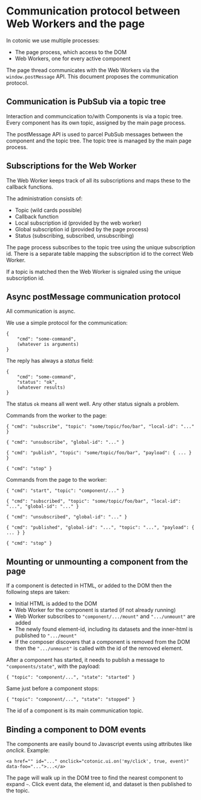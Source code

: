 # Communication protocol between Web Workers and the page

In cotonic we use multiple processes:

 * The page process, which access to the DOM
 * Web Workers, one for every active component

The page thread communicates with the Web Workers via the `window.postMessage` API.
This document proposes the communication protocol.

## Communication is PubSub via a topic tree

Interaction and communcication to/with Components is via a topic tree.
Every component has its own topic, assigned by the main page process.

The postMessage API is used to parcel PubSub messages between the component and the
topic tree. The topic tree is managed by the main page process.

## Subscriptions for the Web Worker

The Web Worker keeps track of all its subscriptions and maps these to the callback
functions.

The administration consists of:

 * Topic (wild cards possible)
 * Callback function
 * Local subscription id (provided by the web worker)
 * Global subscription id (provided by the page process)
 * Status (subscribing, subscribed, unsubscribing)

The page process subscribes to the topic tree using the unique subscription id.
There is a separate table mapping the subscription id to the correct Web Worker.

If a topic is matched then the Web Worker is signaled using the unique subscription id.

## Async postMessage communication protocol

All communication is async.

We use a simple protocol for the communication:

    {
        "cmd": "some-command",
        (whatever is arguments)
    }

The reply has always a *status* field:

    {
        "cmd": "some-command",
        "status": "ok",
        (whatever results)
    }

The status `ok` means all went well.
Any other status signals a problem.

Commands from the worker to the page:

    { "cmd": "subscribe", "topic": "some/topic/foo/bar", "local-id": "..." }

    { "cmd": "unsubscribe", "global-id": "..." }

    { "cmd": "publish", "topic": "some/topic/foo/bar", "payload": { ... } }

    { "cmd": "stop" }

Commands from the page to the worker:

    { "cmd": "start", "topic": "component/..." }

    { "cmd": "subscribed", "topic": "some/topic/foo/bar", "local-id": "...", "global-id": "..." }

    { "cmd": "unsubscribed", "global-id": "..." }

    { "cmd": "published", "global-id": "...", "topic": "...", "payload": { ... } }

    { "cmd": "stop" }

## Mounting or unmounting a component from the page

If a component is detected in HTML, or added to the DOM then the following steps are taken:

 * Initial HTML is added to the DOM
 * Web Worker for the component is started (if not already running)
 * Web Worker subscribes to `"component/.../mount"` and `".../unmount"` are added
 * The newly found element-id, including its datasets and the inner-html is published to `".../mount"`
 * If the composer discovers that a component is removed from the DOM then the `".../unmount"` is called
   with the id of the removed element.

After a component has started, it needs to publish a message to `"components/state"`, with the payload:

    { "topic": "component/...", "state": "started" }

Same just before a component stops:

    { "topic": "component/...", "state": "stopped" }

The id of a component is its main communication topic.


## Binding a component to DOM events

The components are easily bound to Javascript events using attributes like *onclick*.
Example:

    <a href="" id="..." onclick="cotonic.ui.on('my/click', true, event)" data-foo="...">...</a>

The page will walk up in the DOM tree to find the nearest component to expand `~`.
Click event data, the element id, and dataset is then published to the topic.

